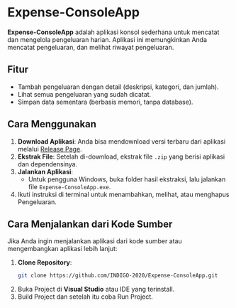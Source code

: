 # Expense-ConsoleApp

**Expense-ConsoleApp** adalah aplikasi konsol sederhana untuk mencatat dan mengelola pengeluaran harian. Aplikasi ini memungkinkan Anda mencatat pengeluaran, dan melihat riwayat pengeluaran.

## Fitur
- Tambah pengeluaran dengan detail (deskripsi, kategori, dan jumlah).
- Lihat semua pengeluaran yang sudah dicatat.
- Simpan data sementara (berbasis memori, tanpa database).

## Cara Menggunakan
1. **Download Aplikasi**: Anda bisa mendownload versi terbaru dari aplikasi melalui [Release Page](https://github.com/INDIGO-2020/Expense-ConsoleApp/releases/tag/v1.0.0).
2. **Ekstrak File**: Setelah di-download, ekstrak file `.zip` yang berisi aplikasi dan dependensinya.
3. **Jalankan Aplikasi**:
   - Untuk pengguna Windows, buka folder hasil ekstraksi, lalu jalankan file `Expense-ConsoleApp.exe`.
4. Ikuti instruksi di terminal untuk menambahkan, melihat, atau menghapus Pengeluaran.

## Cara Menjalankan dari Kode Sumber
Jika Anda ingin menjalankan aplikasi dari kode sumber atau mengembangkan aplikasi lebih lanjut:
1. **Clone Repository**:
   ```bash
   git clone https://github.com/INDIGO-2020/Expense-ConsoleApp.git
2. Buka Project di **Visual Studio** atau IDE yang terinstall.
3. Build Project dan setelah itu coba Run Project.
